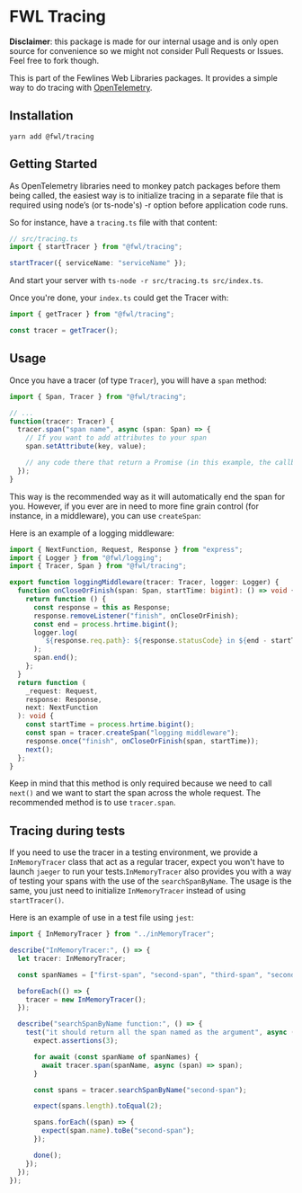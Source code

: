 # FWL Tracing

**Disclaimer**: this package is made for our internal usage and is only open source for convenience so we might not consider Pull Requests or Issues. Feel free to fork though.

This is part of the Fewlines Web Libraries packages.
It provides a simple way to do tracing with [OpenTelemetry](https://opentelemetry.io).

## Installation

```shell
yarn add @fwl/tracing
```

## Getting Started

As OpenTelemetry libraries need to monkey patch packages before them being called, the easiest way is to initialize tracing in a separate file that is required using node’s (or ts-node's) -r option before application code runs.

So for instance, have a `tracing.ts` file with that content:

```typescript
// src/tracing.ts
import { startTracer } from "@fwl/tracing";

startTracer({ serviceName: "serviceName" });
```

And start your server with `ts-node -r src/tracing.ts src/index.ts`.

Once you're done, your `index.ts` could get the Tracer with:

```typescript
import { getTracer } from "@fwl/tracing";

const tracer = getTracer();
```

## Usage

Once you have a tracer (of type `Tracer`), you will have a `span` method:

```typescript
import { Span, Tracer } from "@fwl/tracing";

// ...
function(tracer: Tracer) {
  tracer.span("span name", async (span: Span) => {
    // If you want to add attributes to your span
    span.setAttribute(key, value);

    // any code there that return a Promise (in this example, the callback is an `async` function so any value should do
  });
}
```

This way is the recommended way as it will automatically end the span for you.
However, if you ever are in need to more fine grain control (for instance, in a middleware), you can use `createSpan`:

Here is an example of a logging middleware:

```typescript
import { NextFunction, Request, Response } from "express";
import { Logger } from "@fwl/logging";
import { Tracer, Span } from "@fwl/tracing";

export function loggingMiddleware(tracer: Tracer, logger: Logger) {
  function onCloseOrFinish(span: Span, startTime: bigint): () => void {
    return function () {
      const response = this as Response;
      response.removeListener("finish", onCloseOrFinish);
      const end = process.hrtime.bigint();
      logger.log(
        `${response.req.path}: ${response.statusCode} in ${end - startTime}`
      );
      span.end();
    };
  }
  return function (
    _request: Request,
    response: Response,
    next: NextFunction
  ): void {
    const startTime = process.hrtime.bigint();
    const span = tracer.createSpan("logging middleware");
    response.once("finish", onCloseOrFinish(span, startTime));
    next();
  };
}
```

Keep in mind that this method is only required because we need to call `next()` and we want to start the span across the whole request.
The recommended method is to use `tracer.span`.

## Tracing during tests

If you need to use the tracer in a testing environment, we provide a `InMemoryTracer` class that act as a regular tracer, expect you won't have to launch `jaeger` to run your tests.`InMemoryTracer` also provides you with a way of testing your spans with the use of the `searchSpanByName`. The usage is the same, you just need to initialize `InMemoryTracer` instead of using `startTracer()`.

Here is an example of use in a test file using `jest`:

```ts
import { InMemoryTracer } from "../inMemoryTracer";

describe("InMemoryTracer:", () => {
  let tracer: InMemoryTracer;

  const spanNames = ["first-span", "second-span", "third-span", "second-span"];

  beforeEach(() => {
    tracer = new InMemoryTracer();
  });

  describe("searchSpanByName function:", () => {
    test("it should return all the span named as the argument", async (done) => {
      expect.assertions(3);

      for await (const spanName of spanNames) {
        await tracer.span(spanName, async (span) => span);
      }

      const spans = tracer.searchSpanByName("second-span");

      expect(spans.length).toEqual(2);

      spans.forEach((span) => {
        expect(span.name).toBe("second-span");
      });

      done();
    });
  });
});
```
